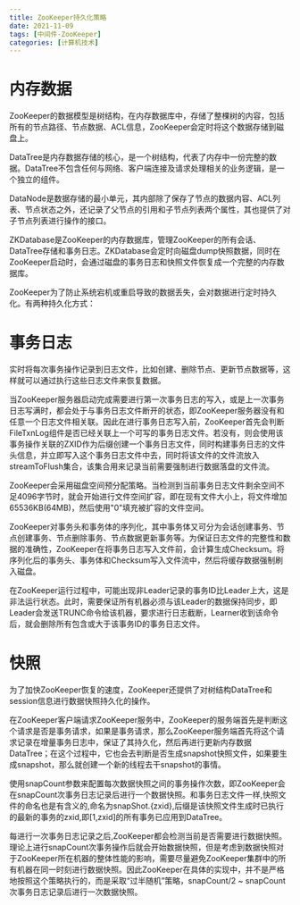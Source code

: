 ```yaml
---
title: ZooKeeper持久化策略
date: 2021-11-09
tags: [中间件-ZooKeeper]
categories: [计算机技术]
---
```


# 内存数据
ZooKeeper的数据模型是树结构，在内存数据库中，存储了整棵树的内容，包括所有的节点路径、节点数据、ACL信息，ZooKeeper会定时将这个数据存储到磁盘上。

DataTree是内存数据存储的核心，是一个树结构，代表了内存中一份完整的数据。DataTree不包含任何与网络、客户端连接及请求处理相关的业务逻辑，是一个独立的组件。

DataNode是数据存储的最小单元，其内部除了保存了节点的数据内容、ACL列表、节点状态之外，还记录了父节点的引用和子节点列表两个属性，其也提供了对子节点列表进行操作的接口。

ZKDatabase是ZooKeeper的内存数据库，管理ZooKeeper的所有会话、DataTree存储和事务日志。ZKDatabase会定时向磁盘dump快照数据，同时在ZooKeeper启动时，会通过磁盘的事务日志和快照文件恢复成一个完整的内存数据库。

ZooKeeper为了防止系统宕机或重启导致的数据丢失，会对数据进行定时持久化。有两种持久化方式：

# 事务日志
实时将每次事务操作记录到日志文件，比如创建、删除节点、更新节点数据等，这样就可以通过执行这些日志文件来恢复数据。

当ZooKeeper服务器启动完成需要进行第一次事务日志的写入，或是上一次事务日志写满时，都会处于与事务日志文件断开的状态，即ZooKeeper服务器没有和任意一个日志文件相关联。因此在进行事务日志写入前，ZooKeeper首先会判断FileTxnLog组件是否已经关联上一个可写的事务日志文件。若没有，则会使用该事务操作关联的ZXID作为后缀创建一个事务日志文件，同时构建事务日志的文件头信息，并立即写入这个事务日志文件中去，同时将该文件的文件流放入streamToFlush集合，该集合用来记录当前需要强制进行数据落盘的文件流。

ZooKeeper会采用磁盘空间预分配策略。当检测到当前事务日志文件剩余空间不足4096字节时，就会开始进行文件空间扩容，即在现有文件大小上，将文件增加65536KB(64MB)，然后使用"0"填充被扩容的文件空间。

ZooKeeper对事务头和事务体的序列化，其中事务体又可分为会话创建事务、节点创建事务、节点删除事务、节点数据更新事务等。为保证日志文件的完整性和数据的准确性，ZooKeeper在将事务日志写入文件前，会计算生成Checksum。将序列化后的事务头、事务体和Checksum写入文件流中，然后将缓存数据强制刷入磁盘。

在ZooKeeper运行过程中，可能出现非Leader记录的事务ID比Leader上大，这是非法运行状态。此时，需要保证所有机器必须与该Leader的数据保持同步，即Leader会发送TRUNC命令给该机器，要求进行日志截断，Learner收到该命令后，就会删除所有包含或大于该事务ID的事务日志文件。

# 快照
为了加快ZooKeeper恢复的速度，ZooKeeper还提供了对树结构DataTree和session信息进行数据快照持久化的操作。

在ZooKeeper客户端请求ZooKeeper服务中，ZooKeeper的服务端首先是判断这个请求是否是事务请求，如果是事务请求，那么ZooKeeper服务端首先将这个请求记录在增量事务日志中，保证了其持久化，然后再进行更新内存数据DataTree；在这个过程中，它也会去判断是否生成snapshot快照文件，如果要生成snapshot，那么就创建一个新的线程去干snapshot的事情。

使用snapCount参数来配置每次数据快照之间的事务操作次数，即ZooKeeper会在snapCount次事务日志记录后进行一个数据快照。和事务日志文件一样,快照文件的命名也是有含义的,命名为snapShot.{zxid},后缀是该快照文件生成时已执行的最新的事务的zxid,即[1,zxid]的所有事务已应用到DataTree。

每进行一次事务日志记录之后,ZooKeeper都会检测当前是否需要进行数据快照。理论上进行snapCount次事务操作后就会开始数据快照，但是考虑到数据快照对于ZooKeeper所在机器的整体性能的影响，需要尽量避免ZooKeeper集群中的所有机器在同一时刻进行数据快照。因此ZooKeeper在具体的实现中，并不是严格地按照这个策略执行的，而是采取“过半随机”策略，snapCount/2 ~ snapCount次事务日志记录后进行一次数据快照。
